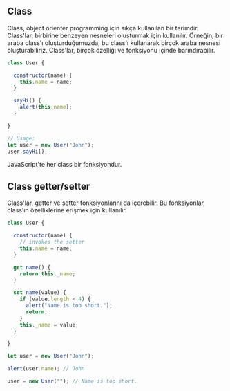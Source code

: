 ## Class

Class, object orienter programming için sıkça kullanılan bir terimdir. Class'lar, birbirine benzeyen nesneleri oluşturmak için kullanılır. Örneğin, bir araba class'ı oluşturduğumuzda, bu class'ı kullanarak birçok araba nesnesi oluşturabiliriz. Class'lar, birçok özelliği ve fonksiyonu içinde barındırabilir. 

```js
class User {

  constructor(name) {
    this.name = name;
  }

  sayHi() {
    alert(this.name);
  }

}

// Usage:
let user = new User("John");
user.sayHi(); 
```

JavaScript'te her class bir fonksiyondur.

## Class getter/setter

Class'lar, getter ve setter fonksiyonlarını da içerebilir. Bu fonksiyonlar, class'ın özelliklerine erişmek için kullanılır. 

```js
class User {

  constructor(name) {
    // invokes the setter
    this.name = name;
  }

  get name() {
    return this._name;
  }

  set name(value) {
    if (value.length < 4) {
      alert("Name is too short.");
      return;
    }
    this._name = value;
  }

}

let user = new User("John");

alert(user.name); // John

user = new User(""); // Name is too short.
```
